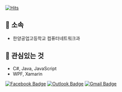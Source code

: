 [![Hits](https://hits.seeyoufarm.com/api/count/incr/badge.svg?url=https%3A%2F%2Fgithub.com%2Fbanb3515%2F&count_bg=%235BB418&title_bg=%232EB5FC&icon=csharp.svg&icon_color=%235E25BE&title=%EB%B0%A9%EB%AC%B8%EC%9E%90&edge_flat=false)](https://hits.seeyoufarm.com)


## **🏫 소속**
- 한양공업고등학교 컴퓨터네트워크과

## **🔎 관심있는 것**
- C#, Java, JavaScript
- WPF, Xamarin


[![Facebook Badge](https://img.shields.io/badge/Facebook-1877f2?style=flat-square&logo=facebook&logoColor=white&link=https://www.facebook.com/banb3515)](https://www.facebook.com/banb3515) [![Outlook Badge](https://img.shields.io/badge/Outlook-0078D4?style=flat-square&logo=Microsoft-Outlook&logoColor=white&link=mailto:banb3515@outlook.kr)](mailto:banb3515@outlook.kr) [![Gmail Badge](https://img.shields.io/badge/Gmail-d14836?style=flat-square&logo=Gmail&logoColor=white&link=mailto:banb3515@gmail.com)](mailto:banb3515@gmail.com)
